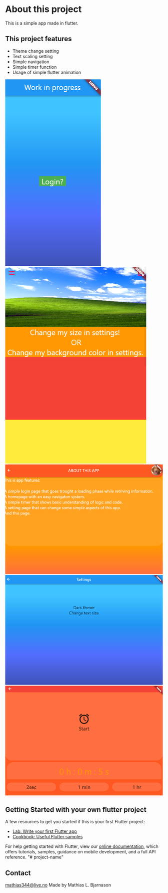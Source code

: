 # About this project #
This is a simple app made in flutter.

## This project features ##
* Theme change setting
* Text scaling setting
* Simple navigation
* Simple timer function
* Usage of simple flutter animation

![](https://github.com/Mataiaz/My-Demo-App/blob/main/demoPics/mydemoapp1.PNG)
![](https://github.com/Mataiaz/My-Demo-App/blob/main/demoPics/mydemoapp2.PNG)
![](https://github.com/Mataiaz/My-Demo-App/blob/main/demoPics/mydemoapp3.PNG)
![](https://github.com/Mataiaz/My-Demo-App/blob/main/demoPics/mydemoapp4.PNG)
![](https://github.com/Mataiaz/My-Demo-App/blob/main/demoPics/mydemoapp5.PNG)


## Getting Started with your own flutter project ##

A few resources to get you started if this is your first Flutter project:

- [Lab: Write your first Flutter app](https://flutter.dev/docs/get-started/codelab)
- [Cookbook: Useful Flutter samples](https://flutter.dev/docs/cookbook)

For help getting started with Flutter, view our
[online documentation](https://flutter.dev/docs), which offers tutorials,
samples, guidance on mobile development, and a full API reference.
"# project-name" 

## Contact ##
mathias344@live.no
Made by Mathias L. Bjarnason